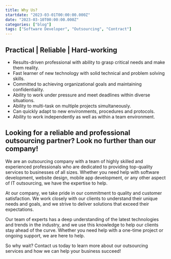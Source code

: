 ```yaml
---
title: Why Us?
startdate: "2023-03-01T00:00:00.000Z"
date: "2023-03-10T00:00:00.000Z"
categories: ["blog"]
tags: ["Software Developer", "Outsourcing", "Contract"]
---
```

## Practical | Reliable | Hard-working

- Results-driven professional with ability to grasp critical needs and make them reality.
- Fast learner of new technology with solid technical and problem solving skills.
- Committed to achieving organizational goals and maintaining confidentiality.
- Ability to work under pressure and meet deadlines within diverse situations.
- Ability to multi-task on multiple projects simultaneously.
- Can quickly adapt to new environments, procedures and protocols.
- Ability to work independently as well as within a team environment.

## Looking for a reliable and professional outsourcing partner? Look no further than our company!

We are an outsourcing company with a team of highly skilled and experienced professionals who are dedicated to providing top-quality services to businesses of all sizes. Whether you need help with software development, website design, mobile app development, or any other aspect of IT outsourcing, we have the expertise to help.

At our company, we take pride in our commitment to quality and customer satisfaction. We work closely with our clients to understand their unique needs and goals, and we strive to deliver solutions that exceed their expectations.

Our team of experts has a deep understanding of the latest technologies and trends in the industry, and we use this knowledge to help our clients stay ahead of the curve. Whether you need help with a one-time project or ongoing support, we are here to help.

So why wait? Contact us today to learn more about our outsourcing services and how we can help your business succeed!
